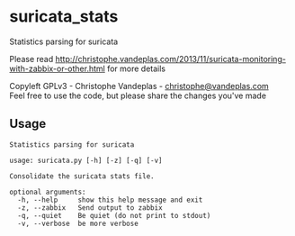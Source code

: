 suricata_stats
==============
Statistics parsing for suricata

Please read http://christophe.vandeplas.com/2013/11/suricata-monitoring-with-zabbix-or-other.html for more details

Copyleft GPLv3 - Christophe Vandeplas - christophe@vandeplas.com  
Feel free to use the code, but please share the changes you've made

Usage
-----
```
Statistics parsing for suricata

usage: suricata.py [-h] [-z] [-q] [-v]

Consolidate the suricata stats file.

optional arguments:
  -h, --help     show this help message and exit
  -z, --zabbix   Send output to zabbix
  -q, --quiet    Be quiet (do not print to stdout)
  -v, --verbose  be more verbose
```